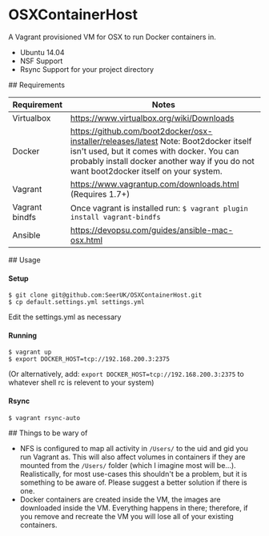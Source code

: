 OSXContainerHost
================

A Vagrant provisioned VM for OSX to run Docker containers in.
* Ubuntu 14.04
* NSF Support
* Rsync Support for your project directory

## Requirements

| Requirement    | Notes        |
| -------------- | ------------ |
| Virtualbox     | https://www.virtualbox.org/wiki/Downloads |
| Docker         | https://github.com/boot2docker/osx-installer/releases/latest Note: Boot2docker itself isn't used, but it comes with docker. You can probably install docker another way if you do not want boot2docker itself on your system. |
| Vagrant        | https://www.vagrantup.com/downloads.html (Requires 1.7+) |
| Vagrant bindfs | Once vagrant is installed run: ``` $ vagrant plugin install vagrant-bindfs ```
| Ansible        | https://devopsu.com/guides/ansible-mac-osx.html |


## Usage

#### Setup
```
$ git clone git@github.com:SeerUK/OSXContainerHost.git
$ cp default.settings.yml settings.yml
```
Edit the settings.yml as necessary

#### Running
```
$ vagrant up
$ export DOCKER_HOST=tcp://192.168.200.3:2375
```
(Or alternatively, add: `export DOCKER_HOST=tcp://192.168.200.3:2375` to whatever shell rc is relevent to your system)

#### Rsync
```
$ vagrant rsync-auto
```

## Things to be wary of

* NFS is configured to map all activity in `/Users/` to the uid and gid you run Vagrant as. This will also affect volumes in containers if they are mounted from the `/Users/` folder (which I imagine most will be...). Realistically, for most use-cases this shouldn't be a problem, but it is something to be aware of. Please suggest a better solution if there is one.
* Docker containers are created inside the VM, the images are downloaded inside the VM. Everything happens in there; therefore, if you remove and recreate the VM you will lose all of your existing containers.
